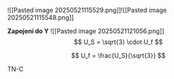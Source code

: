 ![[Pasted image 20250521115529.png]]![[Pasted image 20250521115548.png]]

**Zapojeni do Y**
![[Pasted image 20250521121056.png]]
$$
U_S = \sqrt{3} \cdot U_f
$$

$$
U_f = \frac{U_S}{\sqrt{3}}
$$

TN-C